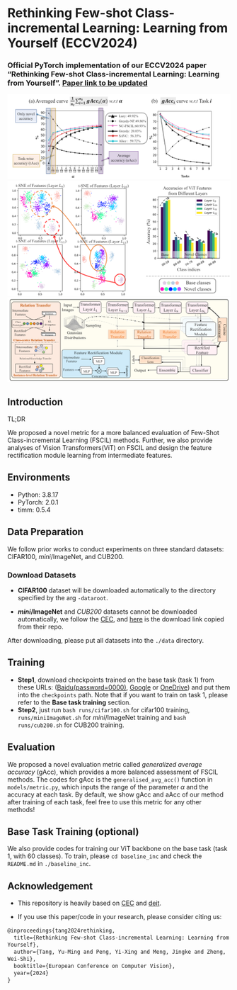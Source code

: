 # Rethinking Few-shot Class-incremental Learning: Learning from Yourself (ECCV2024)
### Official PyTorch implementation of our ECCV2024 paper “Rethinking Few-shot Class-incremental Learning: Learning from Yourself”. [Paper link to be updated]()



<div align=center> <img src="img.png"  style="zoom: 60%;"></div>
<div align=center> <img src="img_1.png"  style="zoom: 72%;"></div>
<div align=center> <img src="img_2.png"  style="zoom: 57%;"></div>

## Introduction 
TL;DR

We proposed a novel metric for a more balanced evaluation of Few-Shot Class-incremental Learning (FSCIL) methods.
Further, we also provide analyses of Vision Transformers(ViT) on FSCIL 
and design the feature rectification module learning from intermediate features.
## Environments

- Python: 3.8.17
- PyTorch: 2.0.1
- timm: 0.5.4

## Data Preparation
We follow prior works to conduct experiments on three standard datasets: CIFAR100, *mini*/ImageNet, and CUB200.
### Download Datasets
- **CIFAR100** dataset will be downloaded automatically to the directory specified by the arg `-dataroot`.

- ***mini*/ImageNet** and *CUB200* datasets cannot be downloaded automatically, we follow the [CEC](https://github.com/icoz69/CEC-CVPR2021),
  and [here](https://drive.google.com/drive/folders/11LxZCQj2FRCs0JTsf_dafvTHqFn2yGSN?usp=sharing) is the download link copied from their repo.

After downloading, please put all datasets into the `./data` directory.

## Training

- **Step1**, download checkpoints trained on the base task (task 1) from these URLs: ([Baidu(password=0000)](https://pan.baidu.com/s/1RBIoiW-KZgfNV_3CNPGkEw
), [Google](https://drive.google.com/file/d/1g_P03Mez0sxAH2NCJE1ZNBZLtwSs-Bxl/view?usp=drive_link) or [OneDrive](https://sunyatsen-my.sharepoint.cn/:u:/g/personal/tangym9_ms_sysu_edu_cn/EcPiIJm23DpBhcENiH3wB_YBhcDJIfRLv_x1YWR_Hqv6Mw?e=nwHfn6))
  and put them into the `checkpoints` path.
Note that if you want to train on task 1, please refer to the **Base task training** section.
- **Step2**, just run ```bash runs/cifar100.sh``` for cifar100 training, ```runs/miniImageNet.sh``` for *mini*/ImageNet training and ```bash runs/cub200.sh``` for CUB200 training.

## Evaluation
We proposed a novel evaluation metric called *generalized average accuracy* (gAcc), which provides a more balanced assessment of FSCIL methods.
The codes for gAcc is the ```generalised_avg_acc()``` function in `models/metric.py`, which inputs the range of the parameter $\alpha$ and the accuracy at each task.
By default, we show gAcc and aAcc of our method after training of each task, feel free to use this metric for any other methods!

## Base Task Training (optional)
We also provide codes for training our ViT backbone on the base task (task 1, with 60 classes).
To train, please ```cd baseline_inc``` and check the `README.md` in `./baseline_inc`.

## Acknowledgement

- This repository is heavily based
  on [CEC](https://github.com/icoz69/CEC-CVPR2021) and [deit](https://github.com/facebookresearch/deit).

- If you use this paper/code in your research, please consider citing us:

```
@inproceedings{tang2024rethinking,
  title={Rethinking Few-shot Class-incremental Learning: Learning from Yourself},
  author={Tang, Yu-Ming and Peng, Yi-Xing and Meng, Jingke and Zheng, Wei-Shi},
  booktitle={European Conference on Computer Vision},
  year={2024}
}
```